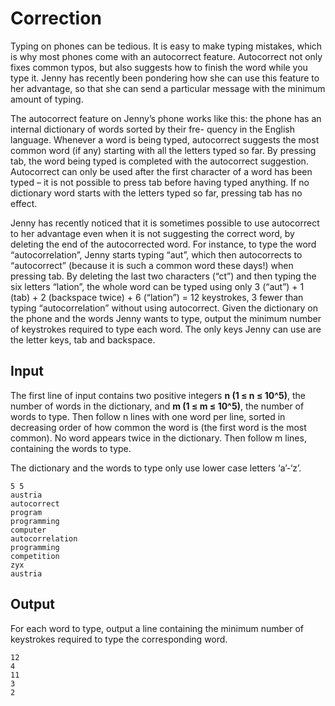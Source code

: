 # Correction

Typing on phones can be tedious. It is easy to make typing
mistakes, which is why most phones come with an autocorrect
feature. Autocorrect not only fixes common typos, but also suggests how to finish the word while you type it. Jenny has recently
been pondering how she can use this feature to her advantage, so
that she can send a particular message with the minimum amount of typing.


The autocorrect feature on Jenny’s phone works like this: the
phone has an internal dictionary of words sorted by their fre-
quency in the English language. Whenever a word is being typed,
autocorrect suggests the most common word (if any) starting with
all the letters typed so far. By pressing tab, the word being typed
is completed with the autocorrect suggestion. Autocorrect can
only be used after the first character of a word has been typed –
it is not possible to press tab before having typed anything. If no
dictionary word starts with the letters typed so far, pressing tab
has no effect.


Jenny has recently noticed that it is sometimes possible to use autocorrect to her advantage
even when it is not suggesting the correct word, by deleting the end of the autocorrected
word. For instance, to type the word “autocorrelation”, Jenny starts typing “aut”, which then
autocorrects to “autocorrect” (because it is such a common word these days!) when pressing
tab. By deleting the last two characters (“ct”) and then typing the six letters “lation”, the whole
word can be typed using only 3 (“aut”) + 1 (tab) + 2 (backspace twice) + 6 (“lation”) = 12
keystrokes, 3 fewer than typing “autocorrelation” without using autocorrect.
Given the dictionary on the phone and the words Jenny wants to type, output the minimum
number of keystrokes required to type each word. The only keys Jenny can use are the letter
keys, tab and backspace.

## Input

The first line of input contains two positive integers __n (1 ≤ n ≤ 10^5)__, the number of words in
the dictionary, and __m (1 ≤ m ≤ 10^5)__, the number of words to type. Then follow n lines with
one word per line, sorted in decreasing order of how common the word is (the first word is the
most common). No word appears twice in the dictionary. Then follow m lines, containing the
words to type.

The dictionary and the words to type only use lower case letters ‘a’-‘z’.

```
5 5
austria
autocorrect
program
programming
computer
autocorrelation
programming
competition
zyx
austria
```

## Output

For each word to type, output a line containing the minimum number of keystrokes required to type the corresponding word.

```
12
4
11
3
2
```